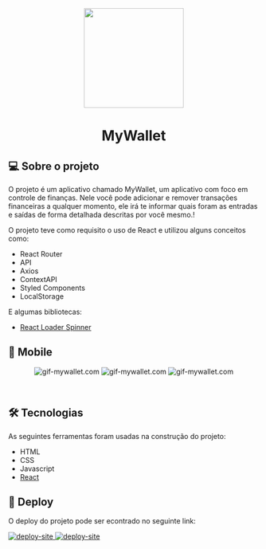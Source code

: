 <div align="center">
  <img width="200" height="200" src="https://notion-emojis.s3-us-west-2.amazonaws.com/prod/svg-twitter/1f4b0.svg" />
</div>
<h1 align="center">MyWallet</h1>

## 💻 Sobre o projeto


O projeto é um aplicativo chamado MyWallet, um aplicativo com foco em controle de finanças. Nele você pode adicionar e remover transações financeiras a qualquer momento, ele irá te informar quais foram as entradas e saídas de forma detalhada descritas por você mesmo.!



O projeto teve como requisito o uso de React e utilizou alguns conceitos como:
  - React Router
  - API
  - Axios
  - ContextAPI
  - Styled Components
  - LocalStorage

E algumas bibliotecas: 
  - [React Loader Spinner](https://github.com/mhnpd/react-loader-spinner)

## 📱 Mobile

<p align="center">
    <img alt="gif-mywallet.com" src="https://user-images.githubusercontent.com/98192816/189540402-90b78e44-970b-46cc-8daf-773eb4a41524.png">
    <img alt="gif-mywallet.com" src="https://user-images.githubusercontent.com/98192816/189540738-2db09435-4038-4151-9a80-cbe12cef259a.png">
    <img alt="gif-mywallet.com" src="https://user-images.githubusercontent.com/98192816/189540809-fc3c46ae-2349-4754-8b50-687a375d03d9.png">
</p><br>

## 🛠 Tecnologias

As seguintes ferramentas foram usadas na construção do projeto:

  - HTML
  - CSS
  - Javascript
  - [React](https://pt-br.reactjs.org/)

## 🎨 Deploy

 O deploy do projeto pode ser econtrado no seguinte link: 
  
  <a target="_blank" href="https://projeto13-mywallet-front-lac.vercel.app/">
  <img alt="deploy-site" src="https://img.shields.io/badge/Link%20Deploy%20-Site-%2304D361">
</a>
 <a target="_blank" href="https://github.com/frreiro/projeto13-mywallet-back">
  <img alt="deploy-site" src="https://img.shields.io/badge/Back%20end%20-Repositorio-%2304D361">
</a>
